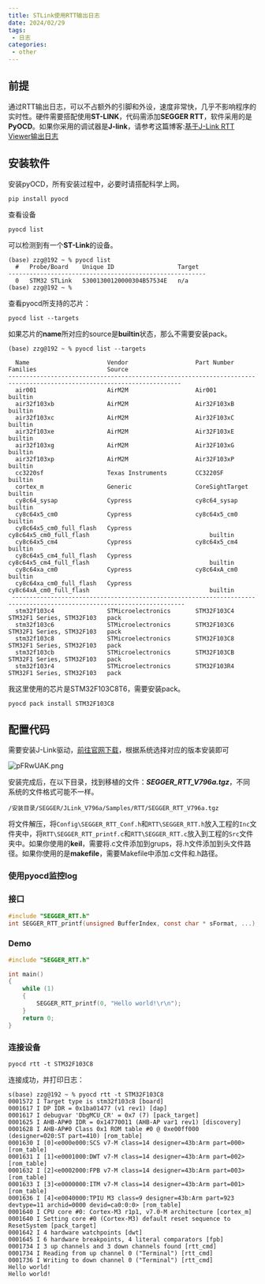 ```yaml
---
title: STLink使用RTT输出日志
date: 2024/02/29
tags:
 - 日志 
categories:
 - other
---
```


## 前提
通过RTT输出日志，可以不占额外的引脚和外设，速度非常快，几乎不影响程序的实时性。硬件需要搭配使用**ST-LINK**，代码需添加**SEGGER RTT**，软件采用的是**PyOCD**。如果你采用的调试器是**J-link**，请参考这篇博客:[基于J-Link RTT Viewer输出日志](https://blog.csdn.net/qq_36973838/article/details/131541025)

## 安装软件

安装pyOCD，所有安装过程中，必要时请搭配科学上网。

```shell
pip install pyocd
```

查看设备

```shell
pyocd list
```

可以检测到有一个**ST-Link**的设备。

```shell
(base) zzg@192 ~ % pyocd list
  #   Probe/Board    Unique ID                  Target  
--------------------------------------------------------
  0   STM32 STLink   53001300120000304B57534E   n/a     
(base) zzg@192 ~ % 
```

查看pyocd所支持的芯片：

```shell
pyocd list --targets
```

如果芯片的**name**所对应的source是**builtin**状态，那么不需要安装pack。

```shell
(base) zzg@192 ~ % pyocd list --targets

  Name                      Vendor                   Part Number                  Families                    Source   
-----------------------------------------------------------------------------------------------------------------------
  air001                    AirM2M                   Air001                                                   builtin  
  air32f103xb               AirM2M                   Air32F103xB                                              builtin  
  air32f103xc               AirM2M                   Air32F103xC                                              builtin  
  air32f103xe               AirM2M                   Air32F103xE                                              builtin  
  air32f103xg               AirM2M                   Air32F103xG                                              builtin  
  air32f103xp               AirM2M                   Air32F103xP                                              builtin  
  cc3220sf                  Texas Instruments        CC3220SF                                                 builtin  
  cortex_m                  Generic                  CoreSightTarget                                          builtin  
  cy8c64_sysap              Cypress                  cy8c64_sysap                                             builtin  
  cy8c64x5_cm0              Cypress                  cy8c64x5_cm0                                             builtin  
  cy8c64x5_cm0_full_flash   Cypress                  cy8c64x5_cm0_full_flash                                  builtin  
  cy8c64x5_cm4              Cypress                  cy8c64x5_cm4                                             builtin  
  cy8c64x5_cm4_full_flash   Cypress                  cy8c64x5_cm4_full_flash                                  builtin  
  cy8c64xa_cm0              Cypress                  cy8c64xA_cm0                                             builtin  
  cy8c64xa_cm0_full_flash   Cypress                  cy8c64xA_cm0_full_flash                                  builtin 
 -----------------------------------------------------------------------------------------------------------------------
  stm32f103c4               STMicroelectronics       STM32F103C4                  STM32F1 Series, STM32F103   pack     
  stm32f103c6               STMicroelectronics       STM32F103C6                  STM32F1 Series, STM32F103   pack     
  stm32f103c8               STMicroelectronics       STM32F103C8                  STM32F1 Series, STM32F103   pack     
  stm32f103cb               STMicroelectronics       STM32F103CB                  STM32F1 Series, STM32F103   pack     
  stm32f103r4               STMicroelectronics       STM32F103R4                  STM32F1 Series, STM32F103   pack    
```

我这里使用的芯片是STM32F103C8T6，需要安装pack。

```shell
pyocd pack install STM32F103C8
```
## 配置代码

需要安装J-Link驱动，[前往官网下载](https://www.segger.com/downloads/jlink/)，根据系统选择对应的版本安装即可

![pFRwUAK.png](https://s21.ax1x.com/2024/03/18/pFRwUAK.png)

安装完成后，在以下目录，找到移植的文件：***SEGGER_RTT_V796a.tgz***，不同系统的文件格式可能不一样。

```shell
/安装目录/SEGGER/JLink_V796a/Samples/RTT/SEGGER_RTT_V796a.tgz
```

将文件解压，将```Config\SEGGER_RTT_Conf.h```和```RTT\SEGGER_RTT.h```放入工程的```Inc```文件夹中，将```RTT\SEGGER_RTT_printf.c```和```RTT\SEGGER_RTT.c```放入到工程的```Src```文件夹中。如果你使用的**keil**，需要将.c文件添加到grups，将.h文件添加到头文件路径。如果你使用的是**makefile**，需要Makefile中添加.c文件和.h路径。

### 使用pyocd监控log

### 接口

```c
#include "SEGGER_RTT.h"
int SEGGER_RTT_printf(unsigned BufferIndex, const char * sFormat, ...);
```

### Demo

```c
#include "SEGGER_RTT.h"

int main()
{
	while (1)
	{
		SEGGER_RTT_printf(0, "Hello world!\r\n");
	}
    return 0;
}
```

### 连接设备

```shell
pyocd rtt -t STM32F103C8
```

连接成功，并打印日志：

```shell
s(base) zzg@192 ~ % pyocd rtt -t STM32F103C8
0001572 I Target type is stm32f103c8 [board]
0001617 I DP IDR = 0x1ba01477 (v1 rev1) [dap]
0001617 I debugvar 'DbgMCU_CR' = 0x7 (7) [pack_target]
0001625 I AHB-AP#0 IDR = 0x14770011 (AHB-AP var1 rev1) [discovery]
0001628 I AHB-AP#0 Class 0x1 ROM table #0 @ 0xe00ff000 (designer=020:ST part=410) [rom_table]
0001630 I [0]<e000e000:SCS v7-M class=14 designer=43b:Arm part=000> [rom_table]
0001631 I [1]<e0001000:DWT v7-M class=14 designer=43b:Arm part=002> [rom_table]
0001632 I [2]<e0002000:FPB v7-M class=14 designer=43b:Arm part=003> [rom_table]
0001633 I [3]<e0000000:ITM v7-M class=14 designer=43b:Arm part=001> [rom_table]
0001636 I [4]<e0040000:TPIU M3 class=9 designer=43b:Arm part=923 devtype=11 archid=0000 devid=ca0:0:0> [rom_table]
0001640 I CPU core #0: Cortex-M3 r1p1, v7.0-M architecture [cortex_m]
0001640 I Setting core #0 (Cortex-M3) default reset sequence to ResetSystem [pack_target]
0001642 I 4 hardware watchpoints [dwt]
0001645 I 6 hardware breakpoints, 4 literal comparators [fpb]
0001734 I 3 up channels and 3 down channels found [rtt_cmd]
0001734 I Reading from up channel 0 ("Terminal") [rtt_cmd]
0001736 I Writing to down channel 0 ("Terminal") [rtt_cmd]
Hello world!
Hello world!
```
